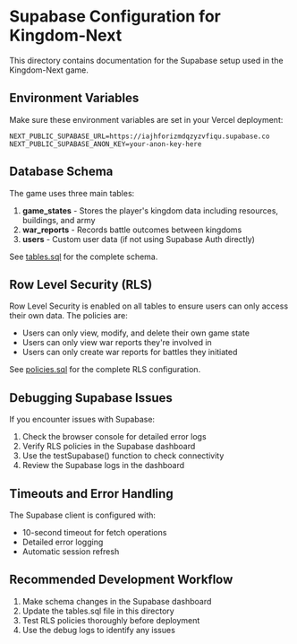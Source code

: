 # Supabase Configuration for Kingdom-Next

This directory contains documentation for the Supabase setup used in the Kingdom-Next game.

## Environment Variables

Make sure these environment variables are set in your Vercel deployment:

```
NEXT_PUBLIC_SUPABASE_URL=https://iajhforizmdqzyzvfiqu.supabase.co
NEXT_PUBLIC_SUPABASE_ANON_KEY=your-anon-key-here
```

## Database Schema

The game uses three main tables:

1. **game_states** - Stores the player's kingdom data including resources, buildings, and army
2. **war_reports** - Records battle outcomes between kingdoms
3. **users** - Custom user data (if not using Supabase Auth directly)

See [tables.sql](./tables.sql) for the complete schema.

## Row Level Security (RLS)

Row Level Security is enabled on all tables to ensure users can only access their own data. The policies are:

- Users can only view, modify, and delete their own game state
- Users can only view war reports they're involved in
- Users can only create war reports for battles they initiated

See [policies.sql](./policies.sql) for the complete RLS configuration.

## Debugging Supabase Issues

If you encounter issues with Supabase:

1. Check the browser console for detailed error logs
2. Verify RLS policies in the Supabase dashboard
3. Use the testSupabase() function to check connectivity
4. Review the Supabase logs in the dashboard

## Timeouts and Error Handling

The Supabase client is configured with:
- 10-second timeout for fetch operations
- Detailed error logging
- Automatic session refresh

## Recommended Development Workflow

1. Make schema changes in the Supabase dashboard
2. Update the tables.sql file in this directory
3. Test RLS policies thoroughly before deployment
4. Use the debug logs to identify any issues

